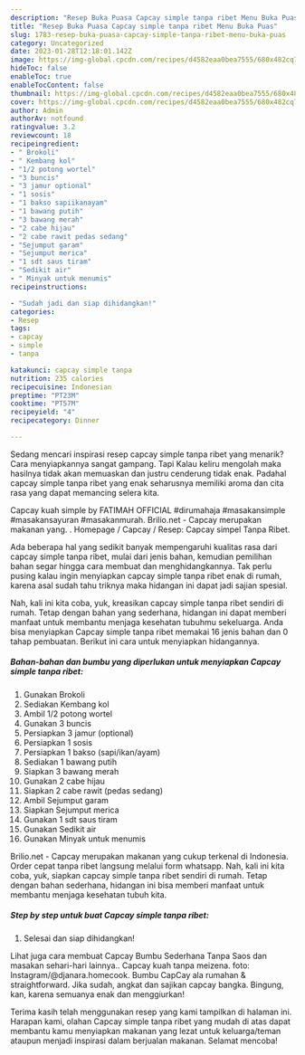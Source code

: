 ```yaml
---
description: "Resep Buka Puasa Capcay simple tanpa ribet Menu Buka Puas"
title: "Resep Buka Puasa Capcay simple tanpa ribet Menu Buka Puas"
slug: 1783-resep-buka-puasa-capcay-simple-tanpa-ribet-menu-buka-puas
category: Uncategorized
date: 2023-01-28T12:18:01.142Z
image: https://img-global.cpcdn.com/recipes/d4582eaa0bea7555/680x482cq70/capcay-simple-tanpa-ribet-foto-resep-utama.jpg
hideToc: false
enableToc: true
enableTocContent: false
thumbnail: https://img-global.cpcdn.com/recipes/d4582eaa0bea7555/680x482cq70/capcay-simple-tanpa-ribet-foto-resep-utama.jpg
cover: https://img-global.cpcdn.com/recipes/d4582eaa0bea7555/680x482cq70/capcay-simple-tanpa-ribet-foto-resep-utama.jpg
author: Admin
authorAv: notfound
ratingvalue: 3.2
reviewcount: 18
recipeingredient:
- " Brokoli"
- " Kembang kol"
- "1/2 potong wortel"
- "3 buncis"
- "3 jamur optional"
- "1 sosis"
- "1 bakso sapiikanayam"
- "1 bawang putih"
- "3 bawang merah"
- "2 cabe hijau"
- "2 cabe rawit pedas sedang"
- "Sejumput garam"
- "Sejumput merica"
- "1 sdt saus tiram"
- "Sedikit air"
- " Minyak untuk menumis"
recipeinstructions:

- "Sudah jadi dan siap dihidangkan!"
categories:
- Resep
tags:
- capcay
- simple
- tanpa

katakunci: capcay simple tanpa 
nutrition: 235 calories
recipecuisine: Indonesian
preptime: "PT23M"
cooktime: "PT57M"
recipeyield: "4"
recipecategory: Dinner

---
```



Sedang mencari inspirasi resep capcay simple tanpa ribet yang menarik? Cara menyiapkannya sangat gampang. Tapi Kalau keliru mengolah maka hasilnya tidak akan memuaskan dan justru cenderung tidak enak. Padahal capcay simple tanpa ribet yang enak seharusnya memiliki aroma dan cita rasa yang dapat memancing selera kita.


Capcay kuah simple by FATIMAH OFFICIAL #dirumahaja #masakansimple #masakansayuran #masakanmurah. Brilio.net - Capcay merupakan makanan yang. . Homepage / Capcay / Resep: Capcay simpel Tanpa Ribet.

Ada beberapa hal yang sedikit banyak mempengaruhi kualitas rasa dari capcay simple tanpa ribet, mulai dari jenis bahan, kemudian pemilihan bahan segar hingga cara membuat dan menghidangkannya. Tak perlu pusing kalau ingin menyiapkan capcay simple tanpa ribet enak di rumah, karena asal sudah tahu triknya maka hidangan ini dapat jadi sajian spesial.


Nah, kali ini kita coba, yuk, kreasikan capcay simple tanpa ribet sendiri di rumah. Tetap dengan bahan yang sederhana, hidangan ini dapat memberi manfaat untuk membantu menjaga kesehatan tubuhmu sekeluarga. Anda bisa menyiapkan Capcay simple tanpa ribet memakai 16 jenis bahan dan 0 tahap pembuatan. Berikut ini cara untuk menyiapkan hidangannya.

<!--inarticleads1-->

##### Bahan-bahan dan bumbu yang diperlukan untuk menyiapkan Capcay simple tanpa ribet:

1. Gunakan  Brokoli
1. Sediakan  Kembang kol
1. Ambil 1/2 potong wortel
1. Gunakan 3 buncis
1. Persiapkan 3 jamur (optional)
1. Persiapkan 1 sosis
1. Persiapkan 1 bakso (sapi/ikan/ayam)
1. Sediakan 1 bawang putih
1. Siapkan 3 bawang merah
1. Gunakan 2 cabe hijau
1. Siapkan 2 cabe rawit (pedas sedang)
1. Ambil Sejumput garam
1. Siapkan Sejumput merica
1. Gunakan 1 sdt saus tiram
1. Gunakan Sedikit air
1. Gunakan  Minyak untuk menumis


Brilio.net - Capcay merupakan makanan yang cukup terkenal di Indonesia. Order cepat tanpa ribet langsung melalui form whatsapp. Nah, kali ini kita coba, yuk, siapkan capcay simple tanpa ribet sendiri di rumah. Tetap dengan bahan sederhana, hidangan ini bisa memberi manfaat untuk membantu menjaga kesehatan tubuh kita. 

<!--inarticleads2-->

##### Step by step untuk buat Capcay simple tanpa ribet:


1. Selesai dan siap dihidangkan!

Lihat juga cara membuat Capcay Bumbu Sederhana Tanpa Saos dan masakan sehari-hari lainnya.. Capcay kuah tanpa meizena. foto: Instagram/@djanara.homecook. Bumbu CapCay ala rumahan &amp; straightforward. Jika sudah, angkat dan sajikan capcay bangka. Bingung, kan, karena semuanya enak dan menggiurkan! 

Terima kasih telah menggunakan resep yang kami tampilkan di halaman ini. Harapan kami, olahan Capcay simple tanpa ribet yang mudah di atas dapat membantu kamu menyiapkan makanan yang lezat untuk keluarga/teman ataupun menjadi inspirasi dalam berjualan makanan. Selamat mencoba!
